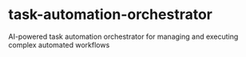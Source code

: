 # task-automation-orchestrator
AI-powered task automation orchestrator for managing and executing complex automated workflows
